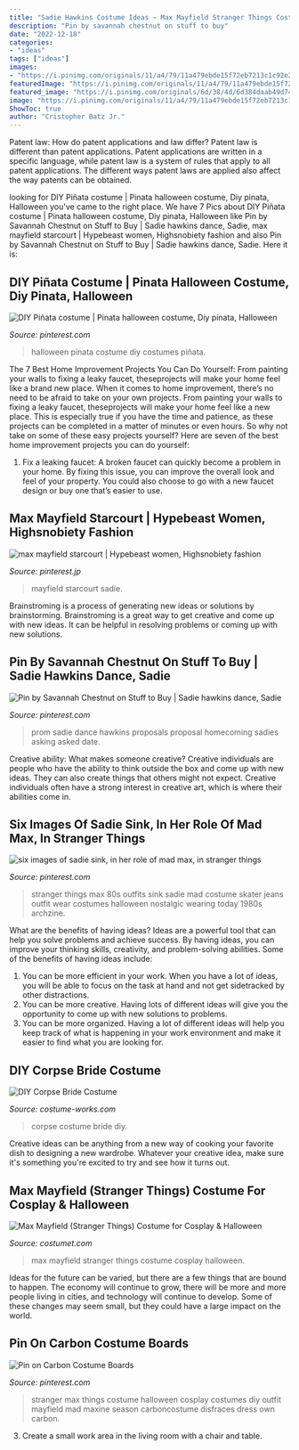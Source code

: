 ```yaml
---
title: "Sadie Hawkins Costume Ideas ~ Max Mayfield Stranger Things Costume Cosplay Halloween"
description: "Pin by savannah chestnut on stuff to buy"
date: "2022-12-18"
categories:
- "ideas"
tags: ["ideas"]
images:
- "https://i.pinimg.com/originals/11/a4/79/11a479ebde15f72eb7213c1c92e27b64.jpg"
featuredImage: "https://i.pinimg.com/originals/11/a4/79/11a479ebde15f72eb7213c1c92e27b64.jpg"
featured_image: "https://i.pinimg.com/originals/6d/38/4d/6d384daab49d745e3f8b4d9f63e9b2a3.jpg"
image: "https://i.pinimg.com/originals/11/a4/79/11a479ebde15f72eb7213c1c92e27b64.jpg"
ShowToc: true
author: "Cristopher Batz Jr."
---
```



Patent law: How do patent applications and law differ?
Patent law is different than patent applications. Patent applications are written in a specific language, while patent law is a system of rules that apply to all patent applications. The different ways patent laws are applied also affect the way patents can be obtained.

	

		
looking for DIY Piñata costume | Pinata halloween costume, Diy pinata, Halloween you've came to the right place. We have 7 Pics about DIY Piñata costume | Pinata halloween costume, Diy pinata, Halloween like Pin by Savannah Chestnut on Stuff to Buy | Sadie hawkins dance, Sadie, max mayfield starcourt | Hypebeast women, Highsnobiety fashion and also Pin by Savannah Chestnut on Stuff to Buy | Sadie hawkins dance, Sadie. Here it is:
		
    
## DIY Piñata Costume | Pinata Halloween Costume, Diy Pinata, Halloween

<img loading=lazy src="https://i.pinimg.com/originals/6d/38/4d/6d384daab49d745e3f8b4d9f63e9b2a3.jpg" onerror="this.onerror=null;this.src='https://tse4.mm.bing.net/th?id=OIP.Z5Nzy2tzorKqHaAZpx3lJAHaLI&amp;pid=15.1';" alt="DIY Piñata costume | Pinata halloween costume, Diy pinata, Halloween">

_Source: pinterest.com_

>halloween pinata costume diy costumes piñata. 

	

The 7 Best Home Improvement Projects You Can Do Yourself: From painting your walls to fixing a leaky faucet, theseprojects will make your home feel like a brand new place.
When it comes to home improvement, there’s no need to be afraid to take on your own projects. From painting your walls to fixing a leaky faucet, theseprojects will make your home feel like a new place. This is especially true if you have the time and patience, as these projects can be completed in a matter of minutes or even hours. So why not take on some of these easy projects yourself? Here are seven of the best home improvement projects you can do yourself: 
1. Fix a leaking faucet: A broken faucet can quickly become a problem in your home. By fixing this issue, you can improve the overall look and feel of your property. You could also choose to go with a new faucet design or buy one that’s easier to use.


    
## Max Mayfield Starcourt | Hypebeast Women, Highsnobiety Fashion

<img loading=lazy src="https://i.pinimg.com/736x/c2/6e/e0/c26ee096411665ee09bf042f1506ee14.jpg" onerror="this.onerror=null;this.src='https://tse1.mm.bing.net/th?id=OIP.ctQlZs0N2fwtF1E0x1DQHgHaHW&amp;pid=15.1';" alt="max mayfield starcourt | Hypebeast women, Highsnobiety fashion">

_Source: pinterest.jp_

>mayfield starcourt sadie. 

	

Brainstroming is a process of generating new ideas or solutions by brainstorming. Brainstroming is a great way to get creative and come up with new ideas. It can be helpful in resolving problems or coming up with new solutions.

    
## Pin By Savannah Chestnut On Stuff To Buy | Sadie Hawkins Dance, Sadie

<img loading=lazy src="https://i.pinimg.com/originals/11/a4/79/11a479ebde15f72eb7213c1c92e27b64.jpg" onerror="this.onerror=null;this.src='https://tse2.mm.bing.net/th?id=OIP.UdChwT-wcPrHVYgWzC89FQHaJ4&amp;pid=15.1';" alt="Pin by Savannah Chestnut on Stuff to Buy | Sadie hawkins dance, Sadie">

_Source: pinterest.com_

>prom sadie dance hawkins proposals proposal homecoming sadies asking asked date. 

	

Creative ability: What makes someone creative?
Creative individuals are people who have the ability to think outside the box and come up with new ideas. They can also create things that others might not expect. Creative individuals often have a strong interest in creative art, which is where their abilities come in.

    
## Six Images Of Sadie Sink, In Her Role Of Mad Max, In Stranger Things

<img loading=lazy src="https://i.pinimg.com/736x/66/d3/62/66d3623c51658c2407bcaaf26d1c86af.jpg" onerror="this.onerror=null;this.src='https://tse4.mm.bing.net/th?id=OIP.v9zWrz1DUn4xc2J-PRv4XQHaHa&amp;pid=15.1';" alt="six images of sadie sink, in her role of mad max, in stranger things">

_Source: pinterest.com_

>stranger things max 80s outfits sink sadie mad costume skater jeans outfit wear costumes halloween nostalgic wearing today 1980s archzine. 

	

What are the benefits of having ideas?
Ideas are a powerful tool that can help you solve problems and achieve success. By having ideas, you can improve your thinking skills, creativity, and problem-solving abilities. Some of the benefits of having ideas include: 
1) You can be more efficient in your work. When you have a lot of ideas, you will be able to focus on the task at hand and not get sidetracked by other distractions. 
2) You can be more creative. Having lots of different ideas will give you the opportunity to come up with new solutions to problems. 
3) You can be more organized. Having a lot of different ideas will help you keep track of what is happening in your work environment and make it easier to find what you are looking for.

    
## DIY Corpse Bride Costume

<img loading=lazy src="https://photos.costume-works.com/full/corpse_bride18.jpg" onerror="this.onerror=null;this.src='https://tse4.mm.bing.net/th?id=OIP.SJ7KK2IdDCExJgKKlctYHAHaJ3&amp;pid=15.1';" alt="DIY Corpse Bride Costume">

_Source: costume-works.com_

>corpse costume bride diy. 

	

Creative ideas can be anything from a new way of cooking your favorite dish to designing a new wardrobe. Whatever your creative idea, make sure it's something you're excited to try and see how it turns out.

    
## Max Mayfield (Stranger Things) Costume For Cosplay &amp; Halloween

<img loading=lazy src="https://www.costumet.com/images/tv/stranger-things/max-mayfield/cover.jpg" onerror="this.onerror=null;this.src='https://tse3.mm.bing.net/th?id=OIP.aVdodCZmcKhJ71PbRlUjCwHaDt&amp;pid=15.1';" alt="Max Mayfield (Stranger Things) Costume for Cosplay &amp; Halloween">

_Source: costumet.com_

>max mayfield stranger things costume cosplay halloween. 

	

Ideas for the future can be varied, but there are a few things that are bound to happen. The economy will continue to grow, there will be more and more people living in cities, and technology will continue to develop. Some of these changes may seem small, but they could have a large impact on the world.

    
## Pin On Carbon Costume Boards

<img loading=lazy src="https://i.pinimg.com/736x/d9/91/d2/d991d2335bcb90d59aa6fa69444d6adc.jpg" onerror="this.onerror=null;this.src='https://tse3.mm.bing.net/th?id=OIP.JnCDyf8faqmGMF6k-NgNqQHaEj&amp;pid=15.1';" alt="Pin on Carbon Costume Boards">

_Source: pinterest.com_

>stranger max things costume halloween cosplay costumes diy outfit mayfield mad maxine season carboncostume disfraces dress own carbon. 

	

3. Create a small work area in the living room with a chair and table. 

